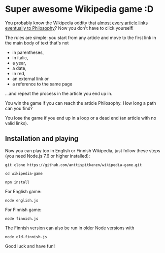 # Super awesome Wikipedia game :D

You probably know the Wikipedia oddity that [almost every article links eventually to Philosophy](https://en.wikipedia.org/wiki/Wikipedia:Getting_to_Philosophy)? Now you don't have to click yourself!

The rules are simple: you start from any article and move to the first link in the main body of text that's not
* in parentheses,
* in italic,
* a year,
* a date,
* in red,
* an external link or
* a reference to the same page

...and repeat the process in the article you end up in.

You win the game if you can reach the article Philosophy. How long a path can you find?

You lose the game if you end up in a loop or a dead end (an article with no valid links).


## Installation and playing

Now you can play too in English or Finnish Wikipedia, just follow these steps (you need Node.js 7.6 or higher installed):


```
git clone https://github.com/anttispitkanen/wikipedia-game.git
```
```
cd wikipedia-game
```
```
npm install
```
For English game:
```
node english.js
```
For Finnish game:
```
node finnish.js
```
The Finnish version can also be run in older Node versions with
```
node old-finnish.js
```
Good luck and have fun!
